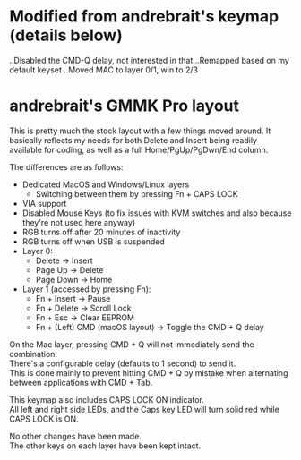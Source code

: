 # Modified from andrebrait's keymap (details below)

..Disabled the CMD-Q delay, not interested in that
..Remapped based on my default keyset
..Moved MAC to layer 0/1, win to 2/3

# andrebrait's GMMK Pro layout

This is pretty much the stock layout with a few things moved around.
It basically reflects my needs for both Delete and Insert being readily available for coding, as well as a full Home/PgUp/PgDwn/End column.

The differences are as follows:

- Dedicated MacOS and Windows/Linux layers
  - Switching between them by pressing Fn + CAPS LOCK
- VIA support
- Disabled Mouse Keys (to fix issues with KVM switches and also because they're not used here anyway)
- RGB turns off after 20 minutes of inactivity
- RGB turns off when USB is suspended
- Layer 0:
  - Delete -> Insert
  - Page Up -> Delete
  - Page Down -> Home
- Layer 1 (accessed by pressing Fn):
  - Fn + Insert -> Pause
  - Fn + Delete -> Scroll Lock
  - Fn + Esc -> Clear EEPROM
  - Fn + (Left) CMD (macOS layout) -> Toggle the CMD + Q delay

On the Mac layer, pressing CMD + Q will not immediately send the combination.\
There's a configurable delay (defaults to 1 second) to send it.\
This is done mainly to prevent hitting CMD + Q by mistake when alternating between applications with CMD + Tab.

This keymap also includes CAPS LOCK ON indicator.\
All left and right side LEDs, and the Caps key LED will turn solid red while CAPS LOCK is ON.

No other changes have been made. \
The other keys on each layer have been kept intact.
